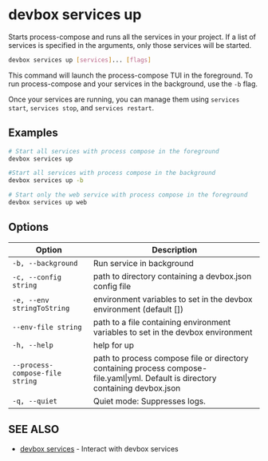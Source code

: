# devbox services up

Starts process-compose and runs all the services in your project. If a list of services is specified in the arguments, only those services will be started.

```bash
devbox services up [services]... [flags]
```

This command will launch the process-compose TUI in the foreground. To run process-compose and your services in the background, use the `-b` flag.

Once your services are running, you can manage them using `services start`, `services stop`, and `services restart`.

## Examples
```bash
# Start all services with process compose in the foreground
devbox services up

#Start all services with process compose in the background
devbox services up -b

# Start only the web service with process compose in the foreground
devbox services up web
```

## Options

| Option | Description |
| --- | --- |
| `-b, --background` | Run service in background |
| `-c, --config string` | path to directory containing a devbox.json config file |
|  `-e, --env stringToString` |  environment variables to set in the devbox environment (default []) |
|  `--env-file string` | path to a file containing environment variables to set in the devbox environment |
| `-h, --help` | help for up |
| `--process-compose-file string` | path to process compose file or directory  containing process compose-file.yaml\|yml. Default is directory containing devbox.json |
| `-q, --quiet` | Quiet mode: Suppresses logs. |

## SEE ALSO

* [devbox services](devbox_services.md)	 - Interact with devbox services


